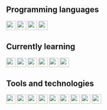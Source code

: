 
## Programming languages
<div>
    <img height="25px" src="https://img.shields.io/badge/Java-ED8B00?style=for-the-badge&logo=java&logoColor=white" />
    <img height="25px" src="https://img.shields.io/badge/Spring-6DB33F?style=for-the-badge&logo=spring&logoColor=white" />
    <img height="25px" src="https://img.shields.io/badge/Spring_Boot-F2F4F9?style=for-the-badge&logo=spring-boot" />
    <img height="25px" src="https://img.shields.io/badge/JavaScript-323330?style=for-the-badge&logo=javascript&logoColor=F7DF1E" />

</div>

## Currently learning
<div>
    <img height="25px" src="https://img.shields.io/badge/React-20232A?style=for-the-badge&logo=react&logoColor=61DAFB" />
    <img height="25px" src="https://img.shields.io/badge/TypeScript-007ACC?style=for-the-badge&logo=typescript&logoColor=white" />
    <img height="25px" src="https://img.shields.io/badge/next%20js-000000?style=for-the-badge&logo=nextdotjs&logoColor=white" />
    <img height="25px" src="https://img.shields.io/badge/Cockroach%20Labs-6933FF?style=for-the-badge&logo=Cockroach%20Labs&logoColor=white" />
    <img height="25px" src="https://img.shields.io/badge/Docker-2CA5E0?style=for-the-badge&logo=docker&logoColor=white" />
    <img height="25px" src="https://img.shields.io/badge/Jenkins-D24939?style=for-the-badge&logo=Jenkins&logoColor=white" />
</div>

## Tools and technologies
<div>
    <img height="25px" src="https://img.shields.io/badge/Git-F05032?style=for-the-badge&logo=git&logoColor=white" />
    <img height="25px" src="https://img.shields.io/badge/Junit5-25A162?style=for-the-badge&logo=junit5&logoColor=white" />
    <img height="25px" src="https://img.shields.io/badge/HTML5-E34F26?style=for-the-badge&logo=html5&logoColor=white" />
    <img height="25px" src="https://img.shields.io/badge/CSS3-1572B6?style=for-the-badge&logo=css3&logoColor=white" />
    <img height="25px" src="https://img.shields.io/badge/apache_maven-C71A36?style=for-the-badge&logo=apachemaven&logoColor=white" />
    <img height="25px" src="https://img.shields.io/badge/gradle-02303A?style=for-the-badge&logo=gradle&logoColor=white" />
    <img height="25px" src="https://img.shields.io/badge/travis_CI-3EAAAF?style=for-the-badge&logo=travisci&logoColor=white" />
    <img height="25px" src="https://img.shields.io/badge/MySQL-00000F?style=for-the-badge&logo=mysql&logoColor=white" />
    <img height="25px" src="https://img.shields.io/badge/IntelliJIDEA-000000.svg?style=for-the-badge&logo=intellij-idea&logoColor=white" />
</div>
